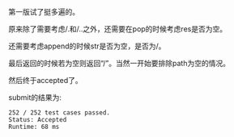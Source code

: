 第一版试了挺多遍的。

原来除了需要考虑/.和/..之外，还需要在pop的时候考虑res是否为空。

还需要考虑append的时候str是否为空，是否为/。

最后返回的时候若为空则返回“/”。当然一开始要排除path为空的情况。

然后终于accepted了。

submit的结果为:
```
252 / 252 test cases passed.
Status: Accepted
Runtime: 68 ms
```
